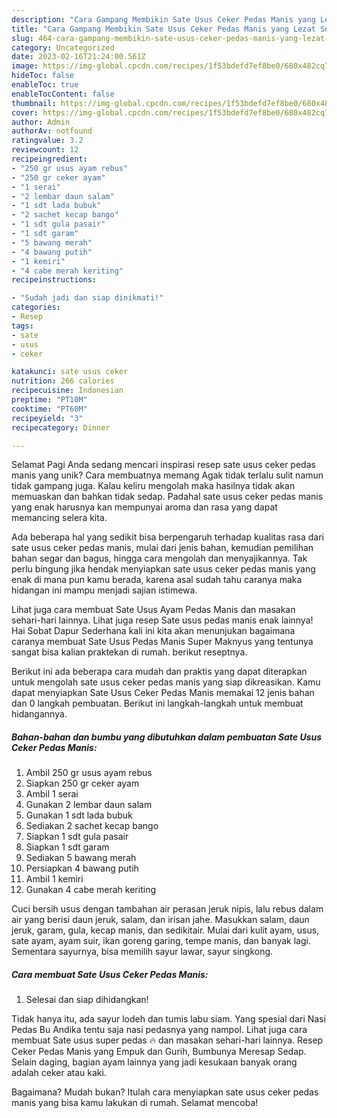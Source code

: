 ```yaml
---
description: "Cara Gampang Membikin Sate Usus Ceker Pedas Manis yang Lezat Sekali, Mengugah Selera"
title: "Cara Gampang Membikin Sate Usus Ceker Pedas Manis yang Lezat Sekali, Mengugah Selera"
slug: 464-cara-gampang-membikin-sate-usus-ceker-pedas-manis-yang-lezat-sekali-mengugah-selera
category: Uncategorized
date: 2023-02-16T21:24:00.561Z
image: https://img-global.cpcdn.com/recipes/1f53bdefd7ef8be0/680x482cq70/sate-usus-ceker-pedas-manis-foto-resep-utama.jpg
hideToc: false
enableToc: true
enableTocContent: false
thumbnail: https://img-global.cpcdn.com/recipes/1f53bdefd7ef8be0/680x482cq70/sate-usus-ceker-pedas-manis-foto-resep-utama.jpg
cover: https://img-global.cpcdn.com/recipes/1f53bdefd7ef8be0/680x482cq70/sate-usus-ceker-pedas-manis-foto-resep-utama.jpg
author: Admin
authorAv: notfound
ratingvalue: 3.2
reviewcount: 12
recipeingredient:
- "250 gr usus ayam rebus"
- "250 gr ceker ayam"
- "1 serai"
- "2 lembar daun salam"
- "1 sdt lada bubuk"
- "2 sachet kecap bango"
- "1 sdt gula pasair"
- "1 sdt garam"
- "5 bawang merah"
- "4 bawang putih"
- "1 kemiri"
- "4 cabe merah keriting"
recipeinstructions:

- "Sudah jadi dan siap dinikmati!"
categories:
- Resep
tags:
- sate
- usus
- ceker

katakunci: sate usus ceker 
nutrition: 266 calories
recipecuisine: Indonesian
preptime: "PT10M"
cooktime: "PT60M"
recipeyield: "3"
recipecategory: Dinner

---
```



Selamat Pagi Anda sedang mencari inspirasi resep sate usus ceker pedas manis yang unik? Cara membuatnya memang Agak tidak terlalu sulit namun tidak gampang juga. Kalau keliru mengolah maka hasilnya tidak akan memuaskan dan bahkan tidak sedap. Padahal sate usus ceker pedas manis yang enak harusnya kan mempunyai aroma dan rasa yang dapat memancing selera kita.


Ada beberapa hal yang sedikit bisa berpengaruh terhadap kualitas rasa dari sate usus ceker pedas manis, mulai dari jenis bahan, kemudian pemilihan bahan segar dan bagus, hingga cara mengolah dan menyajikannya. Tak perlu bingung jika hendak menyiapkan sate usus ceker pedas manis yang enak di mana pun kamu berada, karena asal sudah tahu caranya maka hidangan ini mampu menjadi sajian istimewa.

Lihat juga cara membuat Sate Usus Ayam Pedas Manis dan masakan sehari-hari lainnya. Lihat juga resep Sate usus pedas manis enak lainnya! Hai Sobat Dapur Sederhana kali ini kita akan menunjukan bagaimana caranya membuat Sate Usus Pedas Manis Super Maknyus yang tentunya sangat bisa kalian praktekan di rumah. berikut reseptnya.


Berikut ini ada beberapa cara mudah dan praktis yang dapat diterapkan untuk mengolah sate usus ceker pedas manis yang siap dikreasikan. Kamu dapat menyiapkan Sate Usus Ceker Pedas Manis memakai 12 jenis bahan dan 0 langkah pembuatan. Berikut ini langkah-langkah untuk membuat hidangannya.

<!--inarticleads1-->

##### Bahan-bahan dan bumbu yang dibutuhkan dalam pembuatan Sate Usus Ceker Pedas Manis:

1. Ambil 250 gr usus ayam rebus
1. Siapkan 250 gr ceker ayam
1. Ambil 1 serai
1. Gunakan 2 lembar daun salam
1. Gunakan 1 sdt lada bubuk
1. Sediakan 2 sachet kecap bango
1. Siapkan 1 sdt gula pasair
1. Siapkan 1 sdt garam
1. Sediakan 5 bawang merah
1. Persiapkan 4 bawang putih
1. Ambil 1 kemiri
1. Gunakan 4 cabe merah keriting


Cuci bersih usus dengan tambahan air perasan jeruk nipis, lalu rebus dalam air yang berisi daun jeruk, salam, dan irisan jahe. Masukkan salam, daun jeruk, garam, gula, kecap manis, dan sedikitair. Mulai dari kulit ayam, usus, sate ayam, ayam suir, ikan goreng garing, tempe manis, dan banyak lagi. Sementara sayurnya, bisa memilih sayur lawar, sayur singkong. 

<!--inarticleads2-->

##### Cara membuat Sate Usus Ceker Pedas Manis:


1. Selesai dan siap dihidangkan!

Tidak hanya itu, ada sayur lodeh dan tumis labu siam. Yang spesial dari Nasi Pedas Bu Andika tentu saja nasi pedasnya yang nampol. Lihat juga cara membuat Sate usus super pedas 🔥 dan masakan sehari-hari lainnya. Resep Ceker Pedas Manis yang Empuk dan Gurih, Bumbunya Meresap Sedap. Selain daging, bagian ayam lainnya yang jadi kesukaan banyak orang adalah ceker atau kaki. 

Bagaimana? Mudah bukan? Itulah cara menyiapkan sate usus ceker pedas manis yang bisa kamu lakukan di rumah. Selamat mencoba!
